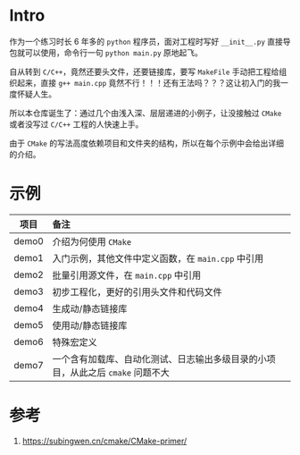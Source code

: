 # Intro

作为一个练习时长 6 年多的 `python` 程序员，面对工程时写好 `__init__.py` 直接导包就可以使用，命令行一句 `python main.py` 原地起飞。

自从转到 `C/C++`，竟然还要头文件，还要链接库，要写 `MakeFile` 手动把工程给组织起来，直接 `g++ main.cpp` 竟然不行！！！还有王法吗？？？这让初入门的我一度怀疑人生。

所以本仓库诞生了：通过几个由浅入深、层层递进的小例子，让没接触过 `CMake` 或者没写过 `C/C++` 工程的人快速上手。

由于 `CMake` 的写法高度依赖项目和文件夹的结构，所以在每个示例中会给出详细的介绍。

# 示例

| 项目 | 备注 |
|:--: |:-- |
| demo0 | 介绍为何使用 `CMake` |
| demo1 | 入门示例，其他文件中定义函数，在 `main.cpp` 中引用 |
| demo2 | 批量引用源文件，在 `main.cpp` 中引用 |
| demo3 | 初步工程化，更好的引用头文件和代码文件 |
| demo4 | 生成动/静态链接库 |
| demo5 | 使用动/静态链接库 |
| demo6 | 特殊宏定义 |
| demo7 | 一个含有加载库、自动化测试、日志输出多级目录的小项目，从此之后 `cmake` 问题不大 |

# 参考

1. https://subingwen.cn/cmake/CMake-primer/
